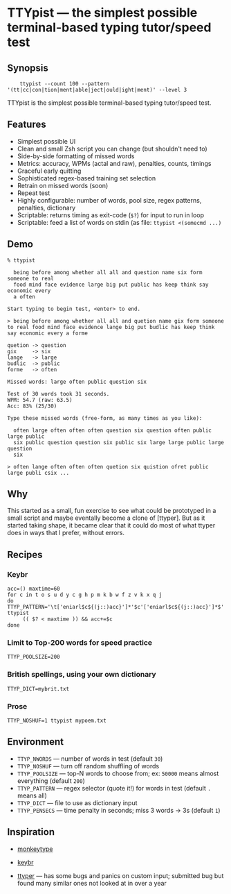 # TTYpist — the simplest possible terminal-based typing tutor/speed test

## Synopsis

```shell
    ttypist --count 100 --pattern '(tt|cc|con|tion|ment|able|ject|ould|ight|ment)' --level 3
```

TTYpist is the simplest possible terminal-based typing tutor/speed test.

## Features

- Simplest possible UI
- Clean and small Zsh script you can change (but shouldn't need to)
- Side-by-side formatting of missed words
- Metrics: accuracy, WPMs (actal and raw), penalties, counts, timings
- Graceful early quitting
- Sophisticated regex-based training set selection
- Retrain on missed words (soon)
- Repeat test
- Highly configurable: number of words, pool size, regex patterns, penalties, dictionary
- Scriptable: returns timing as exit-code (`$?`) for input to run in loop
- Scriptable: feed a list of words on stdin (as file: `ttypist <(somecmd ...)`

## Demo

```shellsession
% ttypist

  being before among whether all all and question name six form someone to real
  food mind face evidence large big put public has keep think say economic every
  a often

Start typing to begin test, <enter> to end.

> being before among whether all all and quetion name gix form someone to real food mind face evidence lange big put budlic has keep think say economic every a forme

quetion -> question
gix     -> six
lange   -> large
budlic  -> public
forme   -> often

Missed words: large often public question six

Test of 30 words took 31 seconds.
WPM: 54.7 (raw: 63.5)
Acc: 83% (25/30)

Type these missed words (free-form, as many times as you like):

  often large often often often question six question often public large public
  six public question question six public six large large public large question
  six

> often lange often often often quetion six quistion ofret public large publi csix ...
```

## Why

This started as a small, fun exercise to see what could be prototyped in a
small script and maybe eventally become a clone of [ttyper]. But as it started
taking shape, it became clear that it could do most of what ttyper does in ways
that I prefer, without errors.

## Recipes

### Keybr

```shell
acc=() maxtime=60
for c in t o s u d y c g h p m k b w f z v k x q j
do   TTYP_PATTERN='\t['eniarl$c${(j::)acc}']*'$c'['eniarl$c${(j::)acc}']*$' ttypist
     (( $? < maxtime )) && acc+=$c
done
```

### Limit to Top-200 words for speed practice

```shell
TTYP_POOLSIZE=200
```

### British spellings, using your own dictionary

`TTYP_DICT=mybrit.txt`

### Prose

```shell
TTYP_NOSHUF=1 ttypist mypoem.txt
```

## Environment

- `TTYP_NWORDS` — number of words in test (default `30`)
- `TTYP_NOSHUF` — turn off random shuffling of words
- `TTYP_POOLSIZE` — top-N words to choose from; ex: `50000` means almost everything (default `200`)
- `TTYP_PATTERN` — regex selector (quote it!) for words in test (default `.` means all)
- `TTYP_DICT` — file to use as dictionary input
- `TTYP_PENSECS` — time penalty in seconds; miss 3 words -> 3s (default `1`)

## Inspiration

- [monkeytype]()

- [keybr](https://www.keybr.com/)

- [ttyper](https://github.com/max-niederman/ttyper) — has some bugs and panics
  on custom input; submitted bug but found many similar ones not looked at in
  over a year
